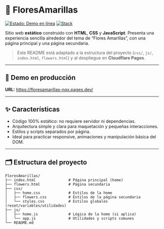 # 🌼 FloresAmarillas

[![Estado: Demo en línea](https://img.shields.io/badge/demo-online-brightgreen)](https://floresamarillas-nqx.pages.dev/)
[![Stack](https://img.shields.io/badge/stack-HTML%20%7C%20CSS%20%7C%20JS-blue)](#)

Sitio web **estático** construido con **HTML**, **CSS** y **JavaScript**. Presenta una experiencia sencilla alrededor del tema de “Flores Amarillas”, con una página principal y una página secundaria.

> Este README está adaptado a la estructura del proyecto (`css/`, `js/`, `index.html`, `flowers.html`) y al despliegue en **Cloudflare Pages**.

---

## 🔗 Demo en producción
**URL:** https://floresamarillas-nqx.pages.dev/

---

## ✨ Características
- Código 100% estático: no requiere servidor ni dependencias.
- Arquitectura simple y clara para maquetación y pequeñas interacciones.
- Estilos y scripts separados por página.
- Ideal para practicar responsive, animaciones y manipulación básica del DOM.

---

## 🗂️ Estructura del proyecto
```
FloresAmarillas/
├── index.html               # Página principal (home)
├── flowers.html             # Página secundaria
├── css/
│   ├── home.css             # Estilos de la home
│   ├── flowers.css          # Estilos de la página secundaria
│   └── styles.css           # Estilos globales (reset/variables/utilidades)
├── js/
│   ├── home.js              # Lógica de la home (si aplica)
│   └── app.js               # Utilidades y scripts comunes
└── README.md
```
